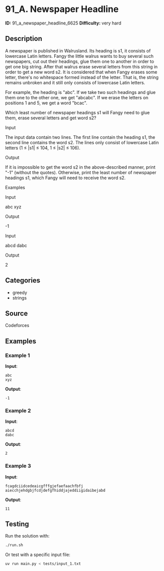 # 91_A. Newspaper Headline

**ID:** 91_a_newspaper_headline_6625
**Difficulty:** very hard

## Description

A newspaper is published in Walrusland. Its heading is s1, it consists of lowercase Latin letters. Fangy the little walrus wants to buy several such newspapers, cut out their headings, glue them one to another in order to get one big string. After that walrus erase several letters from this string in order to get a new word s2. It is considered that when Fangy erases some letter, there's no whitespace formed instead of the letter. That is, the string remains unbroken and it still only consists of lowercase Latin letters.

For example, the heading is "abc". If we take two such headings and glue them one to the other one, we get "abcabc". If we erase the letters on positions 1 and 5, we get a word "bcac".

Which least number of newspaper headings s1 will Fangy need to glue them, erase several letters and get word s2?

Input

The input data contain two lines. The first line contain the heading s1, the second line contains the word s2. The lines only consist of lowercase Latin letters (1 ≤ |s1| ≤ 104, 1 ≤ |s2| ≤ 106).

Output

If it is impossible to get the word s2 in the above-described manner, print "-1" (without the quotes). Otherwise, print the least number of newspaper headings s1, which Fangy will need to receive the word s2.

Examples

Input

abc
xyz


Output

-1


Input

abcd
dabc


Output

2

## Categories

- greedy
- strings

## Source

Codeforces

## Examples

### Example 1

**Input**:
```
abc
xyz
```

**Output**:
```
-1
```

### Example 2

**Input**:
```
abcd
dabc
```

**Output**:
```
2
```

### Example 3

**Input**:
```
fcagdciidcedeaicgfffgjefaefaachfbfj
aiecchjehdgbjfcdjdefgfhiddjajeddiigidaibejabd
```

**Output**:
```
11
```


## Testing

Run the solution with:

```bash
./run.sh
```

Or test with a specific input file:

```bash
uv run main.py < tests/input_1.txt
```
